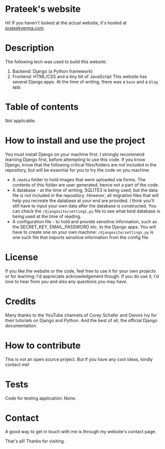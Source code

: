 # Prateek's website

Hi! If you haven't looked at the actual website, it's hosted at [prateekverma.com](https://prateekverma.com).

# Description
The following tech was used to build this website:
1. Backend: Django (a Python framework)
2. Frontend: HTML/CSS and a tiny bit of JavaScript
This website has several Django apps. At the time of writing, there was a `base` and a `blog` app.

# Table of contents
Not applicable.

# How to install and use the project
You must install Django on your machine first. I strongly recommend learning Django first, before attempting to use this code. If you know Django, know that the following critical files/folders are not included in the repository, but will be essential for you to try the code on you machine:
- A `/media` folder to hold images that were uploaded via forms. The contents of this folder are user generated, hence not a part of the code.
- A database - at the time of writing, SQLITE3 is being used, but the data file is not included in the repository. *However*, all migration files that will help you recreate the database at your end are provided. I think you'll still have to input your own data after the database is constructed. You can check the `/djangosite/settings.py` file to see what kind database is being used at the time of reading.
- A configuration file - to hold and provide sensitive information, such as the SECRET_KEY, EMAIL_PASSWORD etc. to the Django apps. You will have to create one on your own machine: `/djangosite/settings.py` is one such file that imports sensitive information from the config file.

# License
If you like the website or the code, feel free to use it for your own projects or for learning: I'd appreciate acknowledgement though. If you do use it, I'd love to hear from you and also any questions you may have.

# Credits
Many thanks to the YouTube channels of Corey Schafer and Dennis Ivy for their tutorials on Django and Python. And the best of all, the official Django documentation.

# How to contribute
This is not an open source project. But if you have any cool ideas, kindly contact me!

# Tests
Code for testing application: None.

# Contact
A good way to get in touch with me is through my website's contact page.

That's all! Thanks for visiting.
